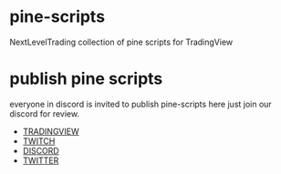 # pine-scripts
NextLevelTrading collection of pine scripts for TradingView

# publish pine scripts
everyone in discord is invited to publish pine-scripts here just join our discord for review.

* [TRADINGVIEW](https://de.tradingview.com/u/NEXT-LEVEL/)
* [TWITCH](https://www.twitch.tv/nextleveltrading)
* [DISCORD](https://discord.gg/gnamCVkSfa)
* [TWITTER](https://twitter.com/NextLevel_TRADE)
